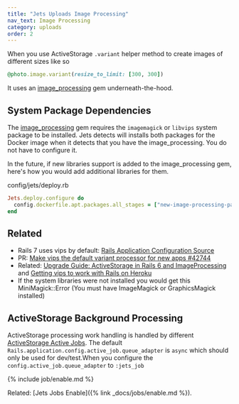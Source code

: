 ```yaml
---
title: "Jets Uploads Image Processing"
nav_text: Image Processing
category: uploads
order: 2
---
```


When you use ActiveStorage `.variant` helper method to create images of different sizes like so

```ruby
@photo.image.variant(resize_to_limit: [300, 300])
```

It uses an [image_processing](https://github.com/janko/image_processing) gem underneath-the-hood.

## System Package Dependencies

The [image_processing](https://github.com/janko/image_processing) gem requires the `imagemagick` or `libvips` system package to be installed. Jets detects will installs both packages for the Docker image when it detects that you have the image_processing. You do not have to configure it.

In the future, if new libraries support is added to the image_processing gem, here's how you would add additional libraries for them.

config/jets/deploy.rb

```ruby
Jets.deploy.configure do
  config.dockerfile.apt.packages.all_stages = ["new-image-processing-package"]
end
```

## Related

* Rails 7 uses vips by default: [Rails Application Configuration Source](https://github.com/rails/rails/blob/4dbf7e33545eececd3062049007bd5845837d1f0/railties/lib/rails/application/configuration.rb#L255)
* PR: [Make vips the default variant processor for new apps #42744](https://github.com/rails/rails/pull/42744)
* Related: [Upgrade Guide: ActiveStorage in Rails 6 and ImageProcessing](https://bloggie.io/@kinopyo/upgrade-guide-active-storage-in-rails-6) and [Getting vips to work with Rails on Heroku](https://tosbourn.com/vips-rails-7-heroku/)
* If the system libraries were not installed you would get this MiniMagick::Error (You must have ImageMagick or GraphicsMagick installed)

## ActiveStorage Background Processing

ActiveStorage processing work handling is handled by different [ActiveStorage Active Jobs](https://github.com/rails/rails/tree/main/activestorage/app/jobs/active_storage). The default `Rails.application.config.active_job.queue_adapter` is `async` which should only be used for dev/test.When you configure the `config.active_job.queue_adapter` to `:jets_job`

{% include job/enable.md %}

Related: [Jets Jobs Enable]({% link _docs/jobs/enable.md %}).
